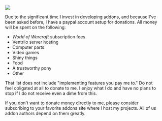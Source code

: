[![](https://www.paypal.com/en_US/i/btn/btn_donate_LG.gif)](https://www.paypal.com/cgi-bin/webscr?cmd=_s-xclick&hosted_button_id=266070)

Due to the significant time I invest in developing addons, and because I've been asked before, I have a paypal account setup for donations.  All money will be spent on the following:
  * _World of Warcraft_ subscription fees
  * Ventrilo server hosting
  * Computer parts
  * Video games
  * Shiny things
  * Food
  * A trustworthy pony
  * Other

That list does not include "implementing features you pay me to."  Do not feel obligated at all to donate to me.  I enjoy what I do and have no plans to stop if I do not receive even a dime from this.

If you don't want to donate money directly to me, please consider subscribing to your favorite addons site where I host my projects.  All of us addon authors depend on them greatly.